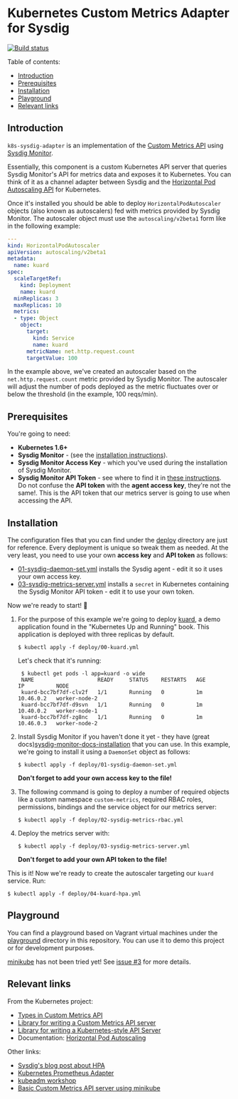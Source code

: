 # Kubernetes Custom Metrics Adapter for Sysdig

[![Build status][1]][2]

Table of contents:

- [Introduction](#introduction)
- [Prerequisites](#prerequisites)
- [Installation](#installation)
- [Playground](#playground)
- [Relevant links](#relevant-links)

## Introduction

`k8s-sysdig-adapter` is an implementation of the
[Custom Metrics API][custom-metrics-api-types] using
[Sysdig Monitor][sysdig-monitor].

Essentially, this component is a custom Kubernetes API server that queries
Sysdig Monitor's API for metrics data and exposes it to Kubernetes. You can
think of it as a channel adapter between Sysdig and the
[Horizontal Pod Autoscaling API][hpa] for Kubernetes.

Once it's installed you should be able to deploy `HorizontalPodAutoscaler`
objects (also known as autoscalers) fed with metrics provided by Sysdig Monitor.
The autoscaler object must use the `autoscaling/v2beta1` form like in the
following example:

```yaml
---
kind: HorizontalPodAutoscaler
apiVersion: autoscaling/v2beta1
metadata:
  name: kuard
spec:
  scaleTargetRef:
    kind: Deployment
    name: kuard
  minReplicas: 3
  maxReplicas: 10
  metrics:
  - type: Object
    object:
      target:
        kind: Service
        name: kuard
      metricName: net.http.request.count
      targetValue: 100
```

In the example above, we've created an autoscaler based on the
`net.http.request.count` metric provided by Sysdig Monitor. The autoscaler will
adjust the number of pods deployed as the metric fluctuates over or below the
threshold (in the example, 100 reqs/min).

## Prerequisites

You're going to need:

- **Kubernetes 1.6+**
- **Sysdig Monitor** - (see the [installation instructions][sysdig-monitor-docs-installation]).
- **Sysdig Monitor Access Key** - which you've used during the installation of Sysdig Monitor.
- **Sysdig Monitor API Token** - see where to find it in [these instructions][sysdig-monitor-docs-api]. Do not confuse the **API token** with the **agent access key**, they're not the same!. This is the API token that our metrics server is going to use when accessing the API.

## Installation

The configuration files that you can find under the [deploy](./deploy) directory
are just for reference. Every deployment is unique so tweak them as needed. At
the very least, you need to use your own **access key** and **API token** as
follows:

- [01-sysdig-daemon-set.yml](./deploy/01-sysdig-daemon-set.yml) installs the
  Sysdig agent - edit it so it uses your own access key.
- [03-sysdig-metrics-server.yml](./deploy/03-sysdig-metrics-server.yml) installs
  a `secret` in Kubernetes containing the Sysdig Monitor API token - edit it to
  use your own token.

Now we're ready to start! :tada:

1. For the purpose of this example we're going to deploy [kuard][kuard], a demo
   application found in the "Kubernetes Up and Running" book. This application
   is deployed with three replicas by default.

   ```
   $ kubectl apply -f deploy/00-kuard.yml
   ```

   Let's check that it's running:

   ```
    $ kubectl get pods -l app=kuard -o wide
    NAME                    READY     STATUS    RESTARTS   AGE       IP          NODE
    kuard-bcc7bf7df-clv2f   1/1       Running   0          1m        10.46.0.2   worker-node-2
    kuard-bcc7bf7df-d9svn   1/1       Running   0          1m        10.40.0.2   worker-node-1
    kuard-bcc7bf7df-zg8nc   1/1       Running   0          1m        10.46.0.3   worker-node-2
    ```

2. Install Sysdig Monitor if you haven't done it yet - they have
   (great docs)[sysdig-monitor-docs-installation] that you can use. In this
   example, we're going to install it using a `DaemonSet` object as follows:

   ```
   $ kubectl apply -f deploy/01-sysdig-daemon-set.yml
   ```

   **Don't forget to add your own access key to the file!**

3. The following command is going to deploy a number of required objects like
   a custom namespace `custom-metrics`, required RBAC roles, permissions,
   bindings and the service object for our metrics server:

   ```
   $ kubectl apply -f deploy/02-sysdig-metrics-rbac.yml
   ```

4. Deploy the metrics server with:

   ```
   $ kubectl apply -f deploy/03-sysdig-metrics-server.yml
   ```

   **Don't forget to add your own API token to the file!**

This is it! Now we're ready to create the autoscaler targeting our `kuard`
service. Run:

   ```
   $ kubectl apply -f deploy/04-kuard-hpa.yml
   ```

## Playground

You can find a playground based on Vagrant virtual machines under the
[playground](./playground) directory in this repository. You can use it to demo
this project or for development purposes.

[minikube][minikube] has not been tried yet! See
[issue #3](https://github.com/sevein/k8s-sysdig-adapter/issues/3) for more
details.

## Relevant links

From the Kubernetes project:

- [Types in Custom Metrics API][l1]
- [Library for writing a Custom Metrics API server][l2]
- [Library for writing a Kubernetes-style API Server][l3]
- Documentation: [Horizontal Pod Autoscaling][l4]

Other links:

- [Sysdig's blog post about HPA][l5]
- [Kubernetes Prometheus Adapter][l6]
- [kubeadm workshop][l7]
- [Basic Custom Metrics API server using minikube][l8]

[l1]: https://github.com/kubernetes/metrics/tree/master/pkg/apis/custom_metrics
[l2]: https://github.com/kubernetes-incubator/custom-metrics-apiserver
[l3]: https://github.com/kubernetes/apiserver
[l4]: https://github.com/kubernetes/community/blob/master/contributors/design-proposals/autoscaling/horizontal-pod-autoscaler.md
[l5]: https://sysdig.com/blog/kubernetes-scaler/
[l6]: https://github.com/directXMan12/k8s-prometheus-adapter/
[l7]: https://github.com/luxas/kubeadm-workshop
[l8]: https://github.com/vishen/k8s-custom-metrics

[1]: https://travis-ci.org/sevein/k8s-sysdig-adapter.svg?branch=master
[2]: https://travis-ci.org/sevein/k8s-sysdig-adapter

[kuard]: https://github.com/kubernetes-up-and-running/kuard
[custom-metrics-api-types]: https://github.com/kubernetes/metrics/tree/master/pkg/apis/custom_metrics
[hpa]: https://kubernetes.io/docs/reference/generated/kubernetes-api/v1.10/#horizontalpodautoscaler-autoscaling-v2beta1-
[sysdig-monitor]: https://sysdig.com/product/monitor/
[sysdig-monitor-docs-installation]: https://support.sysdig.com/hc/en-us/articles/206770633-Sysdig-Install-Kubernetes-
[sysdig-monitor-docs-api]: https://support.sysdig.com/hc/en-us/articles/205233166
[minikube]: https://github.com/kubernetes/minikube
